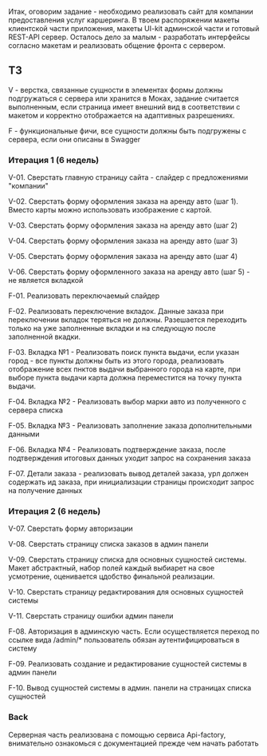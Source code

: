 Итак, оговорим задание - необходимо реализовать сайт для компании предоставления услуг каршеринга. В твоем распоряжении макеты клиентской части приложения, макеты UI-kit админской части и готовый REST-API сервер. Осталось дело за малым - разработать интерфейсы согласно макетам и реализовать общение фронта с сервером.

## ТЗ

V - верстка, связанные сущности в элементах формы должны подгружаться с сервера или хранится в Моках, задание считается выполненным, если страница имеет внешний вид в соответствии с макетом и корректно отображается на адаптивных разрешениях.

F - функциональные фичи, все сущности должны быть подгружены с сервера, если они описаны в Swagger

### Итерация 1 (6 недель)

V-01. Сверстать главную страницу сайта - слайдер с предложениями "компании"

V-02. Сверстать форму оформления заказа на аренду авто (шаг 1). Вместо карты можно использовать изображение с картой.

V-03. Сверстать форму оформления заказа на аренду авто (шаг 2)

V-04. Сверстать форму оформления заказа на аренду авто (шаг 3)

V-05. Сверстать форму оформления заказа на аренду авто (шаг 4)

V-06. Сверстать форму оформленного заказа на аренду авто (шаг 5) - не является вкладкой

F-01. Реализовать переключаемый слайдер

F-02. Реализовать переключение вкладок. Данные заказа при переключении вкладок теряться не должны. Разешается переходить только на уже заполненные вкладки и на следующую после заполненной вкадки.

F-03. Вкладка №1 - Реализовать поиск пункта выдачи, если указан город - все пункты должны быть из этого города, реализовать отображение всех пнктов выдачи выбранного города на карте, при выборе пункта выдачи карта должна переместится на точку пункта выдачи.

F-04. Вкладка №2 - Реализовать выбор марки авто из полученного с сервера списка

F-05. Вкладка №3 - Реализовать заполнение заказа дополнительными данными

F-06. Вкладка №4 - Реализовать подтверждение заказа, после подтверждения итоговых данных уходит запрос на сохранения заказа

F-07. Детали заказа - реализовать вывод деталей заказа, урл должен содержать ид заказа, при инициализации страницы происходит запрос на получение данных

### Итерация 2 (6 недель)

V-07. Сверстать форму авторизации

V-08. Сверстать страницу списка заказов в админ панели

V-09. Сверстать страницу списка для основных сущностей системы. Макет абстрактный, набор полей каждый выбиарет на свое усмотрение, оценивается цдобство финальной реализации.

V-10. Сверстать страницу редактирования для основных сущностей системы

V-11. Сверстать страницу ошибки админ панели

F-08. Авторизация в админскую часть. Если осуществляется переход по ссылке вида /admin/* пользователь обязан аутентифицироваться в систему

F-09. Реализовать создание и редактирование сущностей системы в админ панели

F-10. Вывод сущностей системы в админ. панели на страницах списка сущностей

### Back

Серверная часть реализована с помощью сервиса Api-factory, внимательно ознакомься с документацией прежде чем начать работать
